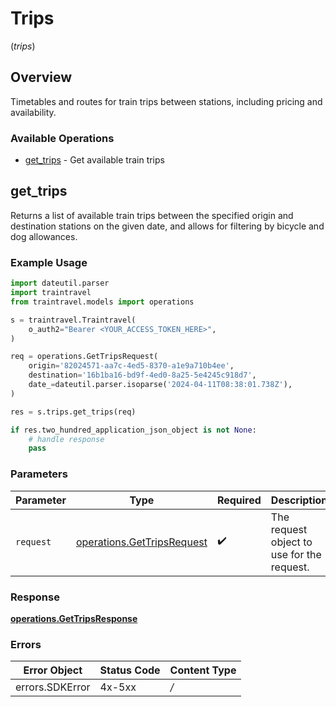 # Trips
(*trips*)

## Overview

Timetables and routes for train trips between stations, including  pricing and availability.

### Available Operations

* [get_trips](#get_trips) - Get available train trips

## get_trips

Returns a list of available train trips between the specified origin and destination stations on the given date, and allows for filtering by bicycle and dog allowances.

### Example Usage

```python
import dateutil.parser
import traintravel
from traintravel.models import operations

s = traintravel.Traintravel(
    o_auth2="Bearer <YOUR_ACCESS_TOKEN_HERE>",
)

req = operations.GetTripsRequest(
    origin='82024571-aa7c-4ed5-8370-a1e9a710b4ee',
    destination='16b1ba16-bd9f-4ed0-8a25-5e4245c918d7',
    date_=dateutil.parser.isoparse('2024-04-11T08:38:01.738Z'),
)

res = s.trips.get_trips(req)

if res.two_hundred_application_json_object is not None:
    # handle response
    pass

```

### Parameters

| Parameter                                                                | Type                                                                     | Required                                                                 | Description                                                              |
| ------------------------------------------------------------------------ | ------------------------------------------------------------------------ | ------------------------------------------------------------------------ | ------------------------------------------------------------------------ |
| `request`                                                                | [operations.GetTripsRequest](../../models/operations/gettripsrequest.md) | :heavy_check_mark:                                                       | The request object to use for the request.                               |


### Response

**[operations.GetTripsResponse](../../models/operations/gettripsresponse.md)**
### Errors

| Error Object    | Status Code     | Content Type    |
| --------------- | --------------- | --------------- |
| errors.SDKError | 4x-5xx          | */*             |
